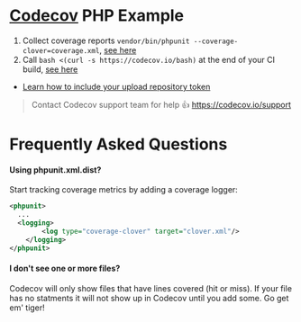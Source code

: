 [Codecov][1] PHP Example
========================

1. Collect coverage reports `vendor/bin/phpunit --coverage-clover=coverage.xml`, [see here][2]
2. Call `bash <(curl -s https://codecov.io/bash)` at the end of your CI build, [see here][3]
  - [Learn how to include your upload repository token][4]

> Contact Codecov support team for help :thumbsup: https://codecov.io/support

# Frequently Asked Questions

#### Using phpunit.xml.dist?
Start tracking coverage metrics by adding a coverage logger:

```xml
<phpunit>
  ...
  <logging>
        <log type="coverage-clover" target="clover.xml"/>
    </logging>
</phpunit>
```

#### I don't see one or more files?

Codecov will only show files that have lines covered (hit or miss). If your file has no statments it will not show up in Codecov until you add some. Go get em' tiger!


[1]: https://codecov.io/
[2]: https://github.com/codecov/example-php/blob/master/.travis.yml#L15
[3]: https://github.com/codecov/example-php/blob/master/.travis.yml#L18
[4]: http://docs.codecov.io/docs/about-the-codecov-bash-uploader#section-upload-token
